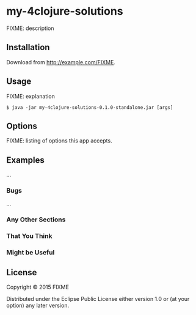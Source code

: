 # my-4clojure-solutions

FIXME: description

## Installation

Download from http://example.com/FIXME.

## Usage

FIXME: explanation

    $ java -jar my-4clojure-solutions-0.1.0-standalone.jar [args]

## Options

FIXME: listing of options this app accepts.

## Examples

...

### Bugs

...

### Any Other Sections
### That You Think
### Might be Useful

## License

Copyright © 2015 FIXME

Distributed under the Eclipse Public License either version 1.0 or (at
your option) any later version.
